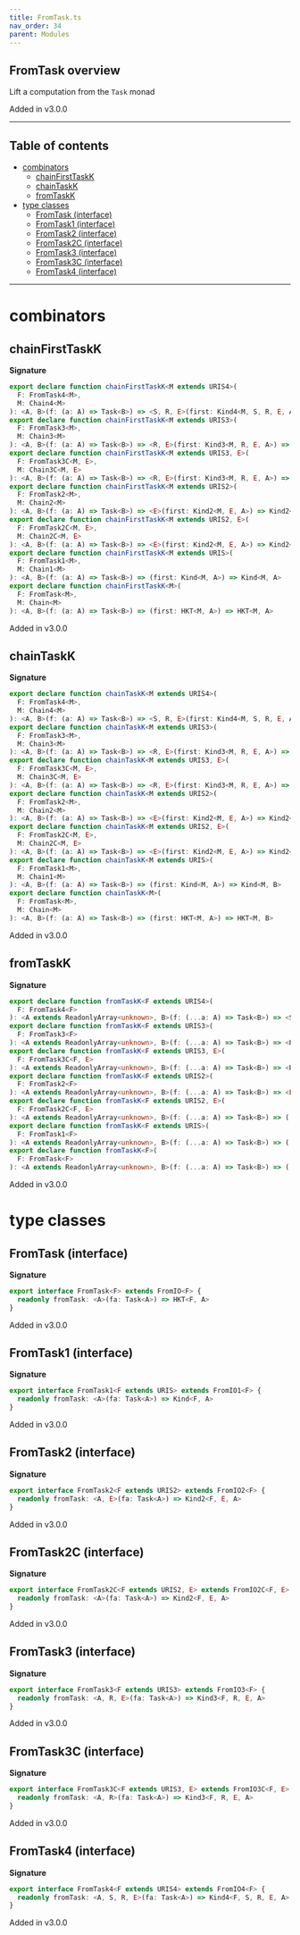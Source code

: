 ```yaml
---
title: FromTask.ts
nav_order: 34
parent: Modules
---
```


## FromTask overview

Lift a computation from the `Task` monad

Added in v3.0.0

---

<h2 class="text-delta">Table of contents</h2>

- [combinators](#combinators)
  - [chainFirstTaskK](#chainfirsttaskk)
  - [chainTaskK](#chaintaskk)
  - [fromTaskK](#fromtaskk)
- [type classes](#type-classes)
  - [FromTask (interface)](#fromtask-interface)
  - [FromTask1 (interface)](#fromtask1-interface)
  - [FromTask2 (interface)](#fromtask2-interface)
  - [FromTask2C (interface)](#fromtask2c-interface)
  - [FromTask3 (interface)](#fromtask3-interface)
  - [FromTask3C (interface)](#fromtask3c-interface)
  - [FromTask4 (interface)](#fromtask4-interface)

---

# combinators

## chainFirstTaskK

**Signature**

```ts
export declare function chainFirstTaskK<M extends URIS4>(
  F: FromTask4<M>,
  M: Chain4<M>
): <A, B>(f: (a: A) => Task<B>) => <S, R, E>(first: Kind4<M, S, R, E, A>) => Kind4<M, S, R, E, A>
export declare function chainFirstTaskK<M extends URIS3>(
  F: FromTask3<M>,
  M: Chain3<M>
): <A, B>(f: (a: A) => Task<B>) => <R, E>(first: Kind3<M, R, E, A>) => Kind3<M, R, E, A>
export declare function chainFirstTaskK<M extends URIS3, E>(
  F: FromTask3C<M, E>,
  M: Chain3C<M, E>
): <A, B>(f: (a: A) => Task<B>) => <R, E>(first: Kind3<M, R, E, A>) => Kind3<M, R, E, A>
export declare function chainFirstTaskK<M extends URIS2>(
  F: FromTask2<M>,
  M: Chain2<M>
): <A, B>(f: (a: A) => Task<B>) => <E>(first: Kind2<M, E, A>) => Kind2<M, E, A>
export declare function chainFirstTaskK<M extends URIS2, E>(
  F: FromTask2C<M, E>,
  M: Chain2C<M, E>
): <A, B>(f: (a: A) => Task<B>) => <E>(first: Kind2<M, E, A>) => Kind2<M, E, A>
export declare function chainFirstTaskK<M extends URIS>(
  F: FromTask1<M>,
  M: Chain1<M>
): <A, B>(f: (a: A) => Task<B>) => (first: Kind<M, A>) => Kind<M, A>
export declare function chainFirstTaskK<M>(
  F: FromTask<M>,
  M: Chain<M>
): <A, B>(f: (a: A) => Task<B>) => (first: HKT<M, A>) => HKT<M, A>
```

Added in v3.0.0

## chainTaskK

**Signature**

```ts
export declare function chainTaskK<M extends URIS4>(
  F: FromTask4<M>,
  M: Chain4<M>
): <A, B>(f: (a: A) => Task<B>) => <S, R, E>(first: Kind4<M, S, R, E, A>) => Kind4<M, S, R, E, B>
export declare function chainTaskK<M extends URIS3>(
  F: FromTask3<M>,
  M: Chain3<M>
): <A, B>(f: (a: A) => Task<B>) => <R, E>(first: Kind3<M, R, E, A>) => Kind3<M, R, E, B>
export declare function chainTaskK<M extends URIS3, E>(
  F: FromTask3C<M, E>,
  M: Chain3C<M, E>
): <A, B>(f: (a: A) => Task<B>) => <R, E>(first: Kind3<M, R, E, A>) => Kind3<M, R, E, B>
export declare function chainTaskK<M extends URIS2>(
  F: FromTask2<M>,
  M: Chain2<M>
): <A, B>(f: (a: A) => Task<B>) => <E>(first: Kind2<M, E, A>) => Kind2<M, E, B>
export declare function chainTaskK<M extends URIS2, E>(
  F: FromTask2C<M, E>,
  M: Chain2C<M, E>
): <A, B>(f: (a: A) => Task<B>) => <E>(first: Kind2<M, E, A>) => Kind2<M, E, B>
export declare function chainTaskK<M extends URIS>(
  F: FromTask1<M>,
  M: Chain1<M>
): <A, B>(f: (a: A) => Task<B>) => (first: Kind<M, A>) => Kind<M, B>
export declare function chainTaskK<M>(
  F: FromTask<M>,
  M: Chain<M>
): <A, B>(f: (a: A) => Task<B>) => (first: HKT<M, A>) => HKT<M, B>
```

Added in v3.0.0

## fromTaskK

**Signature**

```ts
export declare function fromTaskK<F extends URIS4>(
  F: FromTask4<F>
): <A extends ReadonlyArray<unknown>, B>(f: (...a: A) => Task<B>) => <S, R, E>(...a: A) => Kind4<F, S, R, E, B>
export declare function fromTaskK<F extends URIS3>(
  F: FromTask3<F>
): <A extends ReadonlyArray<unknown>, B>(f: (...a: A) => Task<B>) => <R, E>(...a: A) => Kind3<F, R, E, B>
export declare function fromTaskK<F extends URIS3, E>(
  F: FromTask3C<F, E>
): <A extends ReadonlyArray<unknown>, B>(f: (...a: A) => Task<B>) => <R>(...a: A) => Kind3<F, R, E, B>
export declare function fromTaskK<F extends URIS2>(
  F: FromTask2<F>
): <A extends ReadonlyArray<unknown>, B>(f: (...a: A) => Task<B>) => <E>(...a: A) => Kind2<F, E, B>
export declare function fromTaskK<F extends URIS2, E>(
  F: FromTask2C<F, E>
): <A extends ReadonlyArray<unknown>, B>(f: (...a: A) => Task<B>) => (...a: A) => Kind2<F, E, B>
export declare function fromTaskK<F extends URIS>(
  F: FromTask1<F>
): <A extends ReadonlyArray<unknown>, B>(f: (...a: A) => Task<B>) => (...a: A) => Kind<F, B>
export declare function fromTaskK<F>(
  F: FromTask<F>
): <A extends ReadonlyArray<unknown>, B>(f: (...a: A) => Task<B>) => (...a: A) => HKT<F, B>
```

Added in v3.0.0

# type classes

## FromTask (interface)

**Signature**

```ts
export interface FromTask<F> extends FromIO<F> {
  readonly fromTask: <A>(fa: Task<A>) => HKT<F, A>
}
```

Added in v3.0.0

## FromTask1 (interface)

**Signature**

```ts
export interface FromTask1<F extends URIS> extends FromIO1<F> {
  readonly fromTask: <A>(fa: Task<A>) => Kind<F, A>
}
```

Added in v3.0.0

## FromTask2 (interface)

**Signature**

```ts
export interface FromTask2<F extends URIS2> extends FromIO2<F> {
  readonly fromTask: <A, E>(fa: Task<A>) => Kind2<F, E, A>
}
```

Added in v3.0.0

## FromTask2C (interface)

**Signature**

```ts
export interface FromTask2C<F extends URIS2, E> extends FromIO2C<F, E> {
  readonly fromTask: <A>(fa: Task<A>) => Kind2<F, E, A>
}
```

Added in v3.0.0

## FromTask3 (interface)

**Signature**

```ts
export interface FromTask3<F extends URIS3> extends FromIO3<F> {
  readonly fromTask: <A, R, E>(fa: Task<A>) => Kind3<F, R, E, A>
}
```

Added in v3.0.0

## FromTask3C (interface)

**Signature**

```ts
export interface FromTask3C<F extends URIS3, E> extends FromIO3C<F, E> {
  readonly fromTask: <A, R>(fa: Task<A>) => Kind3<F, R, E, A>
}
```

Added in v3.0.0

## FromTask4 (interface)

**Signature**

```ts
export interface FromTask4<F extends URIS4> extends FromIO4<F> {
  readonly fromTask: <A, S, R, E>(fa: Task<A>) => Kind4<F, S, R, E, A>
}
```

Added in v3.0.0
